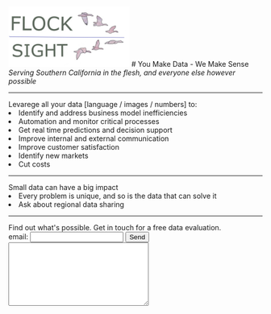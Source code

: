 <br>
<img src="card4_t.png" width="240"> 
# You Make Data - We Make Sense
<i>Serving Southern California in the flesh, and everyone else however possible</i>
<hr>
Levarege all your data [language / images / numbers] to:
<li> Identify and address business model inefficiencies
<li> Automation and monitor critical processes
<li> Get real time predictions and decision support
<li> Improve internal and external communication
<li> Improve customer satisfaction
<li> Identify new markets
<li> Cut costs
<hr>
Small data can have a big impact
<li> Every problem is unique, and so is the data that can solve it
<li> Ask about regional data sharing
<hr>
<form action="https://formspree.io/xdokjedv" method="POST" >
Find out what's possible. Get in touch for a free data evaluation.
<br><label> email: <input type="text" name="_replyto"> </label>
<button type="submit">Send</button>
<br>
<label> <textarea name="message" cols="32" rows="8"></textarea> </label>
<!-- your other form fields go here -->
<br>
</form>
